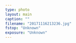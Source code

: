 ```yaml
---
type: photo
layout: main
caption: ""
filename: "20171116213236.jpg"
fstop: "Unknown"
exposure: "Unknown"
---
```

